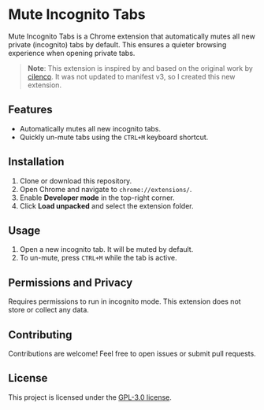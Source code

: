 # Mute Incognito Tabs

Mute Incognito Tabs is a Chrome extension that automatically mutes all new private (incognito) tabs by default. This ensures a quieter browsing experience when opening private tabs.

> **Note**: This extension is inspired by and based on the original work by [cilenco](https://chromewebstore.google.com/detail/automute-incognito/egpmkeedlhphenpnjhlnlaohcmbmmccj). It was not updated to manifest v3, so I created this new extension.

## Features

- Automatically mutes all new incognito tabs.
- Quickly un-mute tabs using the `CTRL+M` keyboard shortcut.

## Installation

1. Clone or download this repository.
2. Open Chrome and navigate to `chrome://extensions/`.
3. Enable **Developer mode** in the top-right corner.
4. Click **Load unpacked** and select the extension folder.

## Usage

1. Open a new incognito tab. It will be muted by default.
2. To un-mute, press `CTRL+M` while the tab is active.

## Permissions and Privacy

Requires permissions to run in incognito mode. This extension does not store or collect any data.

## Contributing

Contributions are welcome! Feel free to open issues or submit pull requests.

## License

This project is licensed under the [GPL-3.0 license](LICENSE).  
